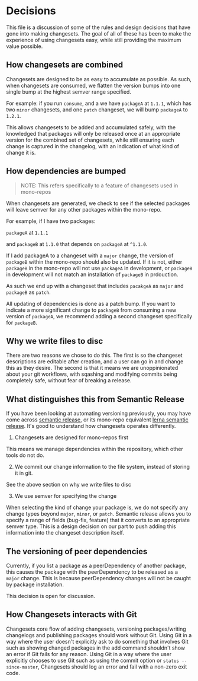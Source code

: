 # Decisions

This file is a discussion of some of the rules and design decisions that have gone into making changesets. The goal of all of these has been to make the experience of using changesets easy, while still providing the maximum value possible.

## How changesets are combined

Changesets are designed to be as easy to accumulate as possible. As such, when changesets are consumed, we flatten the version bumps into one single bump at the highest semver range specified.

For example: if you run `consume`, and a we have `packageA` at `1.1.1`, which has two `minor` changesets, and one `patch` changeset, we will bump `packageA` to `1.2.1`.

This allows changesets to be added and accumulated safely, with the knowledged that packages will only be released once at an appropriate version for the combined set of changesets, while still ensuring each change is captured in the changelog, with an indication of what kind of change it is.

## How dependencies are bumped

> NOTE: This refers specifically to a feature of changesets used in mono-repos

When changesets are generated, we check to see if the selected packages will leave semver for any other packages within the mono-repo.

For example, if I have two packages:

`packageA` at `1.1.1`

and `packageB` at `1.1.0` that depends on `packageA` at `^1.1.0`.

If I add packageA to a changeset with a `major` change, the version of `packageB` within the mono-repo should also be updated. If it is not, either `packageB` in the mono-repo will not use `packageA` in development, or `packageB` in development will not match an installation of `packageB` in prdouction.

As such we end up with a changeset that includes `pacakgeA` as `major` and `packageB` as `patch`.

All updating of dependencies is done as a patch bump. If you want to indicate a more significant change to `packageB` from consuming a new version of `packageA`, we recommend adding a second changeset specifically for `packageB`.

## Why we write files to disc

There are two reasons we chose to do this. The first is so the changeset descriptions are editable after creation, and a user can go in and change this as they desire. The second is that it means we are unoppinionated about your git workflows, with sqashing and modifying commits being completely safe, without fear of breaking a release.

## What distinguishes this from Semantic Release

If you have been looking at automating versioning previously, you may have come across [semantic release](https://github.com/semantic-release/semantic-release), or its mono-repo equivalent [lerna semantic release](https://github.com/atlassian/lerna-semantic-release). It's good to understand how changesets operates differently.

1. Changesets are designed for mono-repos first

This means we manage dependencies within the repository, which other tools do not do.

2. We commit our change information to the file system, instead of storing it in git.

See the above section on why we write files to disc

3. We use semver for specifying the change

When selecting the kind of change your package is, we do not specify any change types beyond `major`, `minor`, or `patch`. Semantic release allows you to specify a range of fields (bug-fix, feature) that it converts to an appropriate semver type. This is a design decision on our part to push adding this information into the changeset description itself.

## The versioning of peer dependencies

Currently, if you list a package as a peerDependency of another package, this causes the package with the peerDependency to
be released as a `major` change. This is because peerDependency changes will not be caught by package installation.

This decision is open for discussion.

## How Changesets interacts with Git

Changesets core flow of adding changesets, versioning packages/writing changelogs and publishing packages should work without Git. Using Git in a way where the user doesn't explicitly ask to do something that involves Git such as showing changed packages in the add command shouldn't show an error if Git fails for any reason. Using Git in a way where the user explicitly chooses to use Git such as using the commit option or `status --since-master`, Changesets should log an error and fail with a non-zero exit code.

